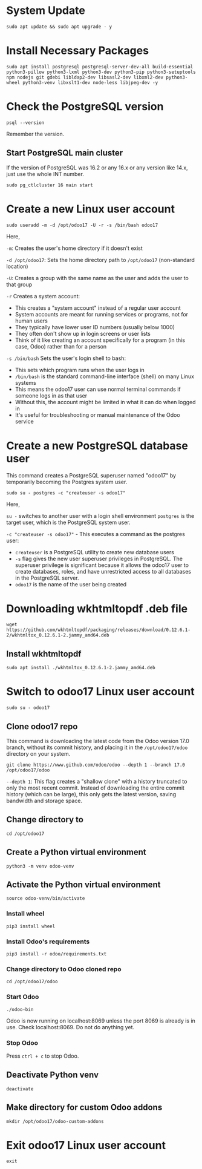 # System Update
```
sudo apt update && sudo apt upgrade - y
```

# Install Necessary Packages
```
sudo apt install postgresql postgresql-server-dev-all build-essential python3-pillow python3-lxml python3-dev python3-pip python3-setuptools npm nodejs git gdebi libldap2-dev libsasl2-dev libxml2-dev python3-wheel python3-venv libxslt1-dev node-less libjpeg-dev -y
```

# Check the PostgreSQL version
```
psql --version
```
Remember the version.

## Start PostgreSQL main cluster
If the version of PostgreSQL was 16.2 or any 16.x or any version like 14.x, just use the whole INT number.
```
sudo pg_ctlcluster 16 main start
```

# Create a new Linux user account
```
sudo useradd -m -d /opt/odoo17 -U -r -s /bin/bash odoo17
```

Here,

`-m`: Creates the user's home directory if it doesn't exist

`-d /opt/odoo17`: Sets the home directory path to `/opt/odoo17` (non-standard location)

`-U`: Creates a group with the same name as the user and adds the user to that group

`-r` Creates a system account:

- This creates a "system account" instead of a regular user account
- System accounts are meant for running services or programs, not for human users
- They typically have lower user ID numbers (usually below 1000)
- They often don't show up in login screens or user lists
- Think of it like creating an account specifically for a program (in this case, Odoo) rather than for a person

`-s /bin/bash` Sets the user's login shell to bash:

- This sets which program runs when the user logs in
- `/bin/bash` is the standard command-line interface (shell) on many Linux systems
- This means the odoo17 user can use normal terminal commands if someone logs in as that user
- Without this, the account might be limited in what it can do when logged in
- It's useful for troubleshooting or manual maintenance of the Odoo service

# Create a new PostgreSQL database user
This command creates a PostgreSQL superuser named "odoo17" by temporarily becoming the Postgres system user.
```
sudo su - postgres -c "createuser -s odoo17"
```

Here,

`su -` switches to another user with a login shell environment
`postgres` is the target user, which is the PostgreSQL system user.

`-c "createuser -s odoo17"` - This executes a command as the postgres user:

- `createuser` is a PostgreSQL utility to create new database users
- `-s` flag gives the new user superuser privileges in PostgreSQL. The superuser privilege is significant because it allows the odoo17 user to create databases, roles, and have unrestricted access to all databases in the PostgreSQL server.
- `odoo17` is the name of the user being created

# Downloading wkhtmltopdf .deb file
```
wget https://github.com/wkhtmltopdf/packaging/releases/download/0.12.6.1-2/wkhtmltox_0.12.6.1-2.jammy_amd64.deb
```

## Install wkhtmltopdf
```
sudo apt install ./wkhtmltox_0.12.6.1-2.jammy_amd64.deb
```
# Switch to odoo17 Linux user account
```
sudo su - odoo17
```

## Clone odoo17 repo
This command is downloading the latest code from the Odoo version 17.0 branch, without its commit history, and placing it in the `/opt/odoo17/odoo` directory on your system.
```
git clone https://www.github.com/odoo/odoo --depth 1 --branch 17.0 /opt/odoo17/odoo
```

`--depth 1`: This flag creates a "shallow clone" with a history truncated to only the most recent commit. Instead of downloading the entire commit history (which can be large), this only gets the latest version, saving bandwidth and storage space.

## Change directory to 
```
cd /opt/odoo17
```

## Create a Python virtual environment
```
python3 -m venv odoo-venv
```

## Activate the Python virtual environment
```
source odoo-venv/bin/activate
```

### Install wheel
```
pip3 install wheel
```

### Install Odoo's requirements
```
pip3 install -r odoo/requirements.txt
```
### Change directory to Odoo cloned repo
```
cd /opt/odoo17/odoo
```

### Start Odoo
```
./odoo-bin
```

Odoo is now running on localhost:8069 unless the port 8069 is already is in use.
Check localhost:8069. Do not do anything yet.

### Stop Odoo
 Press `ctrl + c` to stop Odoo.

## Deactivate Python venv
```
deactivate
```

## Make directory for custom Odoo addons
```
mkdir /opt/odoo17/odoo-custom-addons
```

# Exit odoo17 Linux user account
```
exit
```

